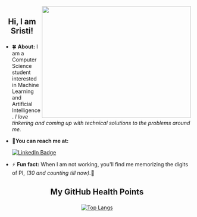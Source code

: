 <div id="header" align="right">
<img src="https://res.cloudinary.com/practicaldev/image/fetch/s--2bZIjPGC--/c_limit%2Cf_auto%2Cfl_progressive%2Cq_66%2Cw_880/https://dev-to-uploads.s3.amazonaws.com/i/d4tvukbt5mra37cvwklk.gif" align="right" width="400" height="300"/>
</div>

## <p align=center> Hi, I am Sristi!

<div id="body" align="left">

- 🍀 **About:** I am a Computer Science student interested in Machine Learning and Artificial Intelligence. _I love tinkering and coming up with technical solutions to the problems around me._

- 🤝**You can reach me at:**

  <a href="https://www.linkedin.com/in/sristi-4a680b207/">
    <img src="https://img.shields.io/badge/LinkedIn-blue?style=for-the-badge&logo=linkedin&logoColor=white" alt="LinkedIn Badge"/>
  </a>

- ⚡ **Fun fact:** When I am not working, you'll find me memorizing the digits of PI, _(30 and counting till now)_.:bookmark_tabs:
</div>


## <p align=center> My GitHub Health Points
<div id="body" align="center">  
  
[![Top Langs](https://github-readme-stats.vercel.app/api/top-langs/?username=S-JZ&layout=compact&theme=vision-friendly-dark)](https://github.com/anuraghazra/github-readme-stats)
  
